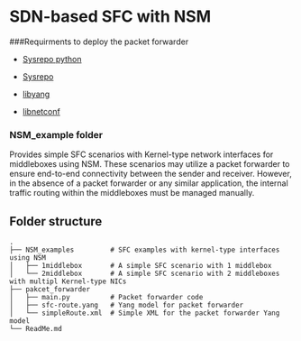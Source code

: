 # SDN-based SFC with NSM

###Requirments to deploy the packet forwarder
* [Sysrepo python](https://github.com/sysrepo/sysrepo-python)

* [Sysrepo](https://github.com/sysrepo/sysrepo)

* [libyang](https://github.com/CESNET/libyang)

* [libnetconf](https://github.com/CESNET/libnetconf)

### NSM_example folder

Provides simple SFC scenarios with Kernel-type network interfaces for middleboxes using NSM. 
These scenarios may utilize a packet forwarder to ensure end-to-end connectivity between the 
sender and receiver. However, in the absence of a packet forwarder or any similar application, 
the internal traffic routing within the middleboxes must be managed manually.

## Folder structure
    .
    ├── NSM_examples         # SFC examples with kernel-type interfaces using NSM
    │   ├── 1middlebox       # A simple SFC scenario with 1 middlebox 
    │   └── 2middlebox       # A simple SFC scenario with 2 middleboxes with multipl Kernel-type NICs
    ├── pakcet_forwarder      
    │   ├── main.py          # Packet forwarder code
    │   ├── sfc-route.yang   # Yang model for packet forwarder
    │   └── simpleRoute.xml  # Simple XML for the packet forwarder Yang model
    └── ReadMe.md